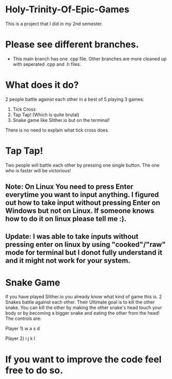 # Holy-Trinity-Of-Epic-Games
This is a project that I did in my 2nd semester.
# Please see different branches. 
+ This main branch has one .cpp file. Other branches are more cleaned up with seperated .cpp and .h files.
# What does it do?
2 people battle against each other in a best of 5 playing 3 games:
1) Tick Cross
2) Tap Tap! (Which is quite brutal)
3) Snake game like Slither.io but on the terminal!


There is no need to explain what tick cross does.
# Tap Tap!
Two people will battle each other by pressing one single button. The one who is faster will be victorious!


## Note: On Linux You need to press Enter everytime you want to input anything. I figured out how to take input without pressing Enter on Windows but not on Linux. If someone knows how to do it on linux please tell me :).
## Update: I was able to take inputs without pressing enter on linux by using "cooked"/"raw" mode for terminal but I donot fully understand it and it might not work for your system. 
# Snake Game
If you have played Slither.io you already know what kind of game this is. 2 Snakes battle against each other. Their Ultimate goal is to kill the other snake. You can kill the other by making the other snake's head touch your body or by becoming a bigger snake and eating the other from the head!
The controls are:


Player 1) w a s d


Player 2) i j k l
# If you want to improve the code feel free to do so.
